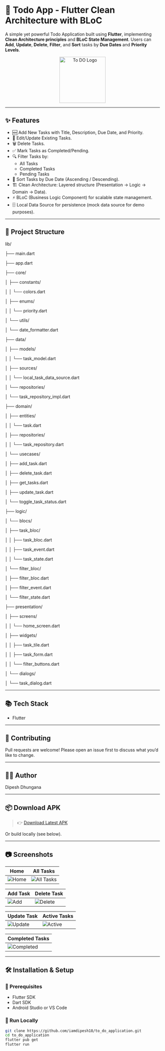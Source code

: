 # 📝 Todo App - Flutter Clean Architecture with BLoC

A simple yet powerful Todo Application built using **Flutter**, implementing **Clean Architecture principles** and **BLoC State Management**. Users can **Add**, **Update**, **Delete**, **Filter**, and **Sort** tasks by **Due Dates** and **Priority Levels**.


<p align="center">
  <img src="assets/logo/logo.png" alt="To DO Logo" width="150" />
</p>

---

## ✨ Features

- 🆕 Add New Tasks with Title, Description, Due Date, and Priority.
- 📝 Edit/Update Existing Tasks.
- 🗑️ Delete Tasks.
- ✅ Mark Tasks as Completed/Pending.
- 🔍 Filter Tasks by:
  - All Tasks
  - Completed Tasks
  - Pending Tasks
- 📅 Sort Tasks by Due Date (Ascending / Descending).
- 🏗️ Clean Architecture: Layered structure (Presentation → Logic → Domain → Data).
- ⚡️ BLoC (Business Logic Component) for scalable state management.
- 🗄 Local Data Source for persistence (mock data source for demo purposes).

---

## 🧱 Project Structure

lib/

├── main.dart

├── app.dart

├── core/

│   ├── constants/

│   │   └── colors.dart

│   ├── enums/

│   │   └── priority.dart

│   └── utils/

│       └── date_formatter.dart

├── data/

│   ├── models/

│   │   └── task_model.dart

│   ├── sources/

│   │   └── local_task_data_source.dart

│   └── repositories/

│       └── task_repository_impl.dart

├── domain/

│   ├── entities/

│   │   └── task.dart

│   ├── repositories/

│   │   └── task_repository.dart

│   └── usecases/

│       ├── add_task.dart

│       ├── delete_task.dart

│       ├── get_tasks.dart

│       ├── update_task.dart

│       └── toggle_task_status.dart

├── logic/

│   └── blocs/

│       ├── task_bloc/

│       │   ├── task_bloc.dart

│       │   ├── task_event.dart

│       │   └── task_state.dart

│       └── filter_bloc/

│           ├── filter_bloc.dart

│           ├── filter_event.dart

│           └── filter_state.dart

├── presentation/

│   ├── screens/

│   │   └── home_screen.dart

│   ├── widgets/

│   │   ├── task_tile.dart

│   │   ├── task_form.dart

│   │   └── filter_buttons.dart

│   └── dialogs/

│       └── task_dialog.dart


---

## 📚 Tech Stack

- Flutter

---

## 🤝 Contributing

Pull requests are welcome!
Please open an issue first to discuss what you’d like to change.

---

## 🧑‍💻 Author

Dipesh Dhungana

---

## 📦 Download APK

> 👉 [Download Latest APK](https://github.com/iamdipesh18/to_do_application/releases/tag/v1.0.0)

Or build locally (see below).

---

## 📷 Screenshots

| Home | All Tasks |
|------|-----------|
| ![Home](assets/screenshots/Home.png) | ![All Tasks](assets/screenshots/All.png) |

| Add Task | Delete Task |
|----------|-------------|
| ![Add](assets/screenshots/Add.png) | ![Delete](assets/screenshots/Delete.png) |

| Update Task | Active Tasks |
|-------------|--------------|
| ![Update](assets/screenshots/Update.png) | ![Active](assets/screenshots/Active.png) |

| Completed Tasks |
|-----------------|
| ![Completed](assets/screenshots/Completed.png) |


---

## 🛠️ Installation & Setup

### 🔧 Prerequisites
- Flutter SDK 
- Dart SDK
- Android Studio or VS Code

### 🧪 Run Locally

```bash
git clone https://github.com/iamdipesh18/to_do_application.git
cd to_do_application
flutter pub get
flutter run
